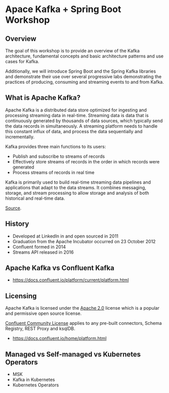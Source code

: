 # Apace Kafka + Spring Boot Workshop

## Overview

The goal of this workshop is to provide an overview of the Kafka architecture, fundamental concepts and basic
architecture patterns and use cases for Kafka.

Additionally, we will introduce Spring Boot and the Spring Kafka libraries and demonstrate their use over several
progressive labs demonstrating the practices of producing, consuming and streaming events to and from Kafka.

## What is Apache Kafka?

Apache Kafka is a distributed data store optimized for ingesting and processing streaming data in real-time. Streaming
data is data that is continuously generated by thousands of data sources, which typically send the data records in
simultaneously. A streaming platform needs to handle this constant influx of data, and process the data sequentially and
incrementally.

Kafka provides three main functions to its users:

* Publish and subscribe to streams of records
* Effectively store streams of records in the order in which records were generated
* Process streams of records in real time

Kafka is primarily used to build real-time streaming data pipelines and applications that adapt to the data streams. It
combines messaging, storage, and stream processing to allow storage and analysis of both historical and real-time data.

[Source](https://aws.amazon.com/msk/what-is-kafka/).

## History

- Developed at LinkedIn in and open sourced in 2011
- Graduation from the Apache Incubator occurred on 23 October 2012
- Confluent formed in 2014
- Streams API released in 2016

## Apache Kafka vs Confluent Kafka

- https://docs.confluent.io/platform/current/platform.html

## Licensing

Apache Kafka is licensed under the [Apache 2.0](https://www.apache.org/licenses/LICENSE-2.0.html) license which is a
popular and permissive open source license.

[Confluent Community License](https://www.confluent.io/confluent-community-license-faq/) applies to any pre-built
connectors, Schema Registry, REST Proxy and ksqlDB.

- https://docs.confluent.io/home/platform.html

## Managed vs Self-managed vs Kubernetes Operators

- MSK
- Kafka in Kubernetes
- Kubernetes Operators
